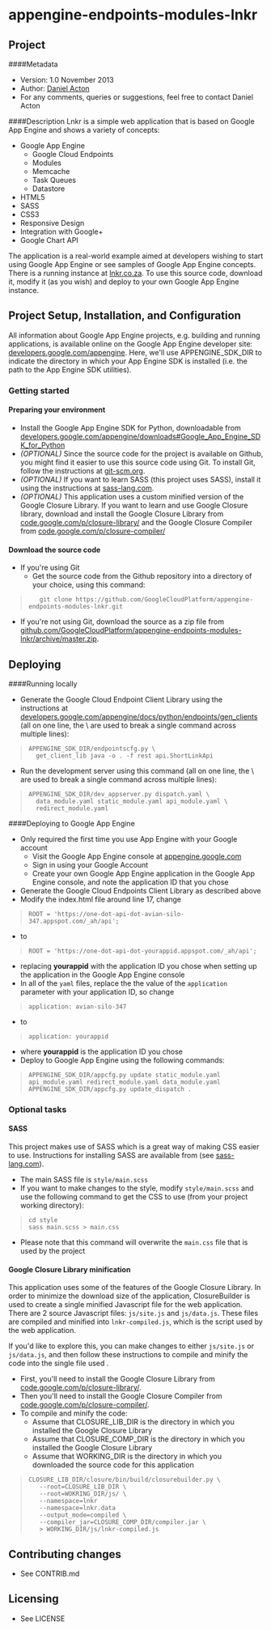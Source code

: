 appengine-endpoints-modules-lnkr
================================

## Project
####Metadata
* Version: 1.0 November 2013
* Author: [Daniel Acton](http://google.com/+DanielActon)
* For any comments, queries or suggestions, feel free to contact Daniel Acton

####Description
Lnkr is a simple web application that is based on Google App Engine and shows a variety of concepts:
* Google App Engine
  * Google Cloud Endpoints
  * Modules
  * Memcache
  * Task Queues
  * Datastore
* HTML5
* SASS
* CSS3
* Responsive Design
* Integration with Google+
* Google Chart API

The application is a real-world example aimed at developers wishing to start using Google App Engine or see samples of Google App Engine concepts. There is a running instance at [lnkr.co.za](http://lnkr.co.za). To use this source code, download it, modify it (as you wish) and deploy to your own Google App Engine instance.

## Project Setup, Installation, and Configuration
All information about Google App Engine projects, e.g. building and running applications, is available online on the Google App Engine developer site: [developers.google.com/appengine](https://developers.google.com/appengine). Here, we'll use APPENGINE_SDK_DIR to indicate the directory in which your App Engine SDK is installed (i.e. the path to the App Engine SDK utilities).

### Getting started
#### Preparing your environment
* Install the Google App Engine SDK for Python, downloadable from [developers.google.com/appengine/downloads#Google_App_Engine_SDK_for_Python](https://developers.google.com/appengine/downloads#Google_App_Engine_SDK_for_Python)
* *(OPTIONAL)* Since the source code for the project is available on Github, you might find it easier to use this source code using Git. To install Git, follow the instructions at [git-scm.org](http://git-scm.org).
* *(OPTIONAL)* If you want to learn SASS (this project uses SASS), install it using the instructions at [sass-lang.com](http://sass-lang.com).
* *(OPTIONAL)* This application uses a custom minified version of the Google Closure Library. If you want to learn and use Google Closure library, download and install the Google Closure Library from [code.google.com/p/closure-library/](https://code.google.com/p/closure-library/) and the Google Closure Compiler from [code.google.com/p/closure-compiler/](https://code.google.com/p/closure-compiler/)

#### Download the source code
* If you're using Git
  * Get the source code from the Github repository into a directory of your choice, using this command:

>        git clone https://github.com/GoogleCloudPlatform/appengine-endpoints-modules-lnkr.git

* If you're not using Git, download the source as a zip file from [github.com/GoogleCloudPlatform/appengine-endpoints-modules-lnkr/archive/master.zip](https://github.com/GoogleCloudPlatform/appengine-endpoints-modules-lnkr/archive/master.zip).

## Deploying
####Running locally
* Generate the Google Cloud Endpoint Client Library using the instructions at [developers.google.com/appengine/docs/python/endpoints/gen_clients](https://developers.google.com/appengine/docs/python/endpoints/gen_clients) (all on one line, the \ are used to break a single command across multiple lines):

>     APPENGINE_SDK_DIR/endpointscfg.py \
>       get_client_lib java -o . -f rest api.ShortLinkApi

* Run the development server using this command (all on one line, the \ are used to break a single command across multiple lines):

>     APPENGINE_SDK_DIR/dev_appserver.py dispatch.yaml \
>       data_module.yaml static_module.yaml api_module.yaml \
>       redirect_module.yaml

####Deploying to Google App Engine
* Only required the first time you use App Engine with your Google account
  * Visit the Google App Engine console at [appengine.google.com](https://appengine.google.com)
  * Sign in using your Google Account
  * Create your own Google App Engine application in the Google App Engine console, and note the application ID that you chose
* Generate the Google Cloud Endpoints Client Library as described above
* Modify the index.html file around line 17, change

>     ROOT = 'https://one-dot-api-dot-avian-silo-347.appspot.com/_ah/api';

* to
>     ROOT = 'https://one-dot-api-dot-yourappid.appspot.com/_ah/api';

* replacing **yourappid** with the application ID you chose when setting up the application in the Google App Engine console
* In all of the `yaml` files, replace the the value of the `application` parameter with your application ID, so change
>     application: avian-silo-347

* to

>     application: yourappid

* where **yourappid** is the application ID you chose
* Deploy to Google App Engine using the following commands:

>     APPENGINE_SDK_DIR/appcfg.py update static_module.yaml api_module.yaml redirect_module.yaml data_module.yaml
>     APPENGINE_SDK_DIR/appcfg.py update_dispatch .


### Optional tasks
#### SASS
This project makes use of SASS which is a great way of making CSS easier to use. Instructions for installing SASS are available from (see [sass-lang.com](http://sass-lang.com)).
* The main SASS file is `style/main.scss`
* If you want to make changes to the style, modify `style/main.scss` and use the following command to get the CSS to use (from your project working directory):

>     cd style
>     sass main.scss > main.css

* Please note that this command will overwrite the `main.css` file that is used by the project

#### Google Closure Library minification
This application uses some of the features of the Google Closure Library. In order to minimize the download size of the application, ClosureBuilder is used to create a single minified Javascript file for the web application. There are 2 source Javascript files: `js/site.js` and `js/data.js`. These files are compiled and minified into `lnkr-compiled.js`, which is the script used by the web application.

If you'd like to explore this, you can make changes to either `js/site.js` or `js/data.js`, and then follow these instructions to compile and minify the code into the single file used .
* First, you'll need to install the Google Closure Library from [code.google.com/p/closure-library/](https://code.google.com/p/closure-library/).
* Then you'll need to install the Google Closure Compiler from [code.google.com/p/closure-compiler/](https://code.google.com/p/closure-compiler/).
* To compile and minify the code:
  * Assume that CLOSURE_LIB_DIR is the directory in which you installed the Google Closure Library
  * Assume that CLOSURE_COMP_DIR is the directory in which you installed the Google Closure Library
  * Assume that WORKING_DIR is the directory in which you downloaded the source code for this application

>     CLOSURE_LIB_DIR/closure/bin/build/closurebuilder.py \
>        --root=CLOSURE_LIB_DIR \
>        --root=WOKRING_DIR/js/ \
>        --namespace=lnkr
>        --namespace=lnkr.data
>        --output_mode=compiled \
>        --compiler_jar=CLOSURE_COMP_DIR/compiler.jar \
>        > WORKING_DIR/js/lnkr-compiled.js

## Contributing changes

* See CONTRIB.md

## Licensing

* See LICENSE


